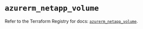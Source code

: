 # `azurerm_netapp_volume`

Refer to the Terraform Registry for docs: [`azurerm_netapp_volume`](https://registry.terraform.io/providers/hashicorp/azurerm/3.100.0/docs/resources/netapp_volume).
